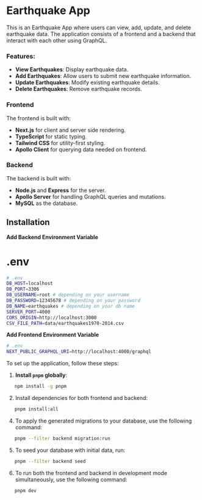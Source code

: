 # Earthquake App

This is an Earthquake App where users can view, add, update, and delete earthquake data. The application consists of a frontend and a backend that interact with each other using GraphQL.

### Features:

- **View Earthquakes**: Display earthquake data.
- **Add Earthquakes**: Allow users to submit new earthquake information.
- **Update Earthquakes**: Modify existing earthquake details.
- **Delete Earthquakes**: Remove earthquake records.

### Frontend

The frontend is built with:

- **Next.js** for client and server side rendering.
- **TypeScript** for static typing.
- **Tailwind CSS** for utility-first styling.
- **Apollo Client** for querying data needed on frontend.

### Backend

The backend is built with:

- **Node.js** and **Express** for the server.
- **Apollo Server** for handling GraphQL queries and mutations.
- **MySQL** as the database.

## Installation

**Add Backend Environment Variable**

# .env

```bash
# .env
DB_HOST=localhost
DB_PORT=3306
DB_USERNAME=root # depending on your username
DB_PASSWORD=12345678 # depending on your password
DB_NAME=earthquakes # depending on your db name
SERVER_PORT=4000
CORS_ORIGIN=http://localhost:3000
CSV_FILE_PATH=data/earthquakes1970-2014.csv
```

**Add Frontend Environment Variable**

```bash
# .env
NEXT_PUBLIC_GRAPHQL_URI=http://localhost:4000/graphql
```

To set up the application, follow these steps:

1. **Install `pnpm` globally**:

```bash
   npm install -g pnpm
```

2. Install dependencies for both frontend and backend:

```bash
   pnpm install:all
```

4. To apply the generated migrations to your database, use the following command:

```bash
   pnpm --filter backend migration:run
```

5. To seed your database with initial data, run:

```bash
   pnpm --filter backend seed

```

6. To run both the frontend and backend in development mode simultaneously, use the following command:

```bash
   pnpm dev
```
